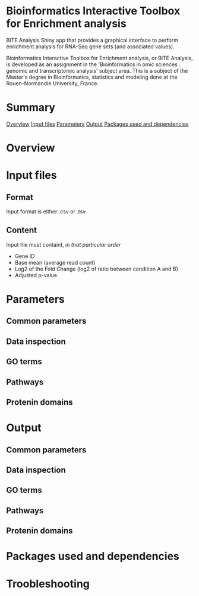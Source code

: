 # Bioinformatics Interactive Toolbox for Enrichment analysis

BITE Analysis Shiny app that provides a graphical interface to perform enrichment analysis for RNA-Seq gene sets (and associated values).

Bioinformatics Interactive Toolbox for Enrichment analysis, or BITE Analysis, is developed as an assignment in the 'Bioinformatics in omic sciences : genomic and transcriptomic analysis' subject area. This is a subject of the Master's degree in Bioinformatics, statistics and modeling done at the Rouen-Normandie University, France.


# Summary
[Overview](https://github.com/piratevax/bite_project#overview)
[Input files](https://github.com/piratevax/bite_project#input-files)
[Parameters](https://github.com/piratevax/bite_project#parameters)
[Output](https://github.com/piratevax/bite_project#output)
[Packages used and dependencies](https://github.com/piratevax/bite_project#packages-used-and-dependencies)


# Overview


# Input files
## Format
Input format is either .csv or .tsv


## Content
Input file must containt, *in that particular order*
* Gene ID
* Base mean (average read count)
* Log2 of the Fold Change (log2 of ratio between condition A and B)
* Adjusted p-value


# Parameters
## Common parameters
## Data inspection
## GO terms
## Pathways
## Protenin domains


# Output
## Common parameters

## Data inspection

## GO terms

## Pathways

## Protenin domains



# Packages used and dependencies


# Troobleshooting
